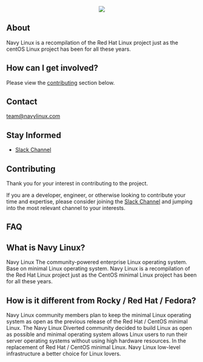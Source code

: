 <p align="center">
<a href="https://www.navylinux.com/">
<img src="https://raw.githubusercontent.com/navy-linux/logos/main/logo-text.jpg">
</a>
</p>

## About

Navy Linux is a recompilation of the Red Hat Linux project just as the centOS Linux project has been for all these years.

## How can I get involved?

Please view the [contributing](#contributing) section below.

## Contact

team@navylinux.com

## Stay Informed

* [Slack Channel](https://join.slack.com/t/nuevoespaciod-ghs4889/shared_invite/zt-kj37s3lu-~JkloN8UHgH38cyuD97V7Q)

## Contributing

Thank you for your interest in contributing to the project.

If you are a developer, engineer, or otherwise looking to contribute your time and expertise, please consider joining the [Slack Channel](https://join.slack.com/t/nuevoespaciod-ghs4889/shared_invite/zt-kj37s3lu-~JkloN8UHgH38cyuD97V7Q) and jumping into the most relevant channel to your interests.

## FAQ

## What is Navy Linux?

Navy Linux The community-powered enterprise Linux operating system. Base on minimal Linux operating system. Navy Linux is a recompilation of the Red Hat Linux project just as the CentOS minimal Linux project has been for all these years.

## How is it different from Rocky / Red Hat / Fedora?

Navy Linux community members plan to keep the minimal Linux operating system as open as the previous release of the Red Hat / CentOS minimal Linux. The Navy Linux Diverted community decided to build Linux as open as possible and minimal operating system allows Linux users to run their server operating systems without using high hardware resources. In the replacement of Red Hat / CentOS minimal Linux. Navy Linux low-level infrastructure a better choice for Linux lovers.
